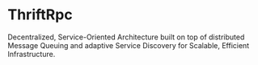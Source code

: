 # ThriftRpc
Decentralized, Service-Oriented Architecture built on top of distributed Message Queuing and adaptive Service Discovery for Scalable, Efficient Infrastructure.
